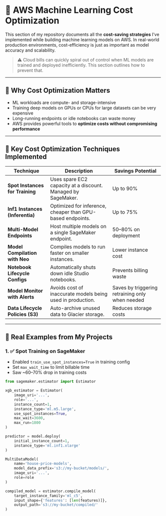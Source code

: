 # 💸 AWS Machine Learning Cost Optimization

This section of my repository documents all the **cost-saving strategies** I’ve implemented while building machine learning models on AWS. In real-world production environments, cost-efficiency is just as important as model accuracy and scalability.

> ⚠️ Cloud bills can quickly spiral out of control when ML models are trained and deployed inefficiently. This section outlines how to prevent that.

---

## 🧠 Why Cost Optimization Matters

- ML workloads are compute- and storage-intensive
- Training deep models on GPUs or CPUs for large datasets can be very expensive
- Long-running endpoints or idle notebooks can waste money
- AWS provides powerful tools to **optimize costs without compromising performance**

---

## 🧰 Key Cost Optimization Techniques Implemented

| Technique | Description | Savings Potential |
|----------|-------------|-------------------|
| **Spot Instances for Training** | Uses spare EC2 capacity at a discount. Managed by SageMaker. | Up to 90% |
| **Inf1 Instances (Inferentia)** | Optimized for inference, cheaper than GPU-based endpoints. | Up to 75% |
| **Multi-Model Endpoints** | Host multiple models on a single SageMaker endpoint. | 50–80% on deployment |
| **Model Compilation with Neo** | Compiles models to run faster on smaller instances. | Lower instance cost |
| **Notebook Lifecycle Configs** | Automatically shuts down idle Studio notebooks. | Prevents billing waste |
| **Model Monitor with Alerts** | Avoids cost of inaccurate models being used in production. | Saves by triggering retraining only when needed |
| **Data Lifecycle Policies (S3)** | Auto-archive unused data to Glacier storage. | Reduces storage costs |

---

## 🧪 Real Examples from My Projects

### 1. ✅ Spot Training on SageMaker

- Enabled `train_use_spot_instances=True` in training config
- Set `max_wait_time` to limit billable time
- Saw ~60–70% drop in training costs

```python
from sagemaker.estimator import Estimator

xgb_estimator = Estimator(
    image_uri='...', 
    role='...', 
    instance_count=1,
    instance_type='ml.m5.large',
    use_spot_instances=True,
    max_wait=3600,
    max_run=1800
)

predictor = model.deploy(
    initial_instance_count=1,
    instance_type='ml.inf1.xlarge'
)

MultiDataModel(
    name='house-price-models',
    model_data_prefix='s3://my-bucket/models/',
    image_uri='...',
    role=role
)

compiled_model = estimator.compile_model(
    target_instance_family='ml_c5',
    input_shape={'features': [len(features)]},
    output_path='s3://my-bucket/compiled/'
)

